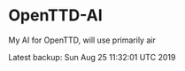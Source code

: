 # OpenTTD-AI
My AI for OpenTTD, will use primarily air

Latest backup: Sun Aug 25 11:32:01 UTC 2019
